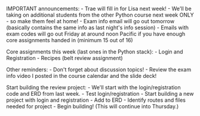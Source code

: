 IMPORTANT announcements:
    - Trae will fill in for Lisa next week!
    - We'll be taking on additional students from the other Python course next week ONLY - so make them feel at home!
    - Exam info email will go out tomorrow (basically contains the same info as last night's info session)
    - Emails with exam codes will go out Friday at around noon Pacific if you have enough core assignments handed in (minimum 15 out of 16)

Core assignments this week (last ones in the Python stack):
    - Login and Registration
    - Recipes (belt review assignment)

Other reminders:
    - Don't forget about discussion topics!
    - Review the exam info video I posted in the course calendar and the slide deck!

Start building the review project:
    - We'll start with the login/registration code and ERD from last week.
    - Test login/registration
    - Start building a new project with login and registration
    - Add to ERD
    - Identify routes and files needed for project
    - Begin building!  (This will continue into Thursday.)